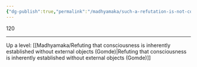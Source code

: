 ```yaml
---
{"dg-publish":true,"permalink":"/madhyamaka/such-a-refutation-is-not-contradictory-with-the-meditation-on-ugliness/"}
---
```


120


---
Up a level: [[Madhyamaka/Refuting that consciousness is inherently established without external objects (Gomde)\|Refuting that consciousness is inherently established without external objects (Gomde)]]